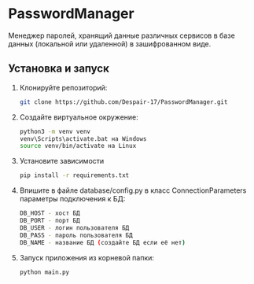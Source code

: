 # PasswordManager
Менеджер паролей, хранящий данные различных сервисов в базе данных (локальной или удаленной) в зашифрованном виде.

## Установка и запуск
1. Клонируйте репозиторий:
   ```bash
   git clone https://github.com/Despair-17/PasswordManager.git
   ```
2. Создайте виртуальное окружение:
   ```bash
   python3 -m venv venv
   venv\Scripts\activate.bat на Windows
   source venv/bin/activate на Linux
   ```
3. Установите зависимости
   ```bash
   pip install -r requirements.txt
   ```
4. Впишите в файле database/config.py в класс ConnectionParameters параметры подключения к БД: 
   ```bash
   DB_HOST - хост БД
   DB_PORT - порт БД
   DB_USER - логин пользователя БД
   DB_PASS - пароль пользователя БД
   DB_NAME - название БД (создайте БД если её нет)
   ```
5. Запуск приложения из корневой папки:
   ```bash
   python main.py
   ```
